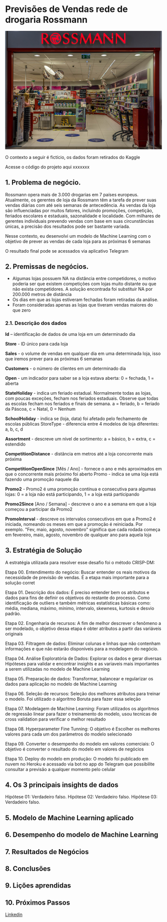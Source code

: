 # Previsões de Vendas rede de drogaria Rossmann
![](rossmann.jpg)

O contexto a seguir é fictício, os dados foram retirados do Kaggle

Acesse o código do projeto aqui xxxxxxx

## 1. Problema de negócio.
Rossmann opera mais de 3.000 drogarias em 7 países europeus. Atualmente, os gerentes de loja da Rossmann têm a tarefa de prever suas vendas diárias com até seis semanas de antecedência. As vendas da loja são influenciadas por muitos fatores, incluindo promoções, competição, feriados escolares e estaduais, sazonalidade e localidade. Com milhares de gerentes individuais prevendo vendas com base em suas circunstâncias únicas, a precisão dos resultados pode ser bastante variada.

Nesse contexto, eu desenvolvi um modelo de Machine Learning com o objetivo de prever as vendas de cada loja para as próximas 6 semanas 

O resultado final pode se acessados via aplicativo Telegram

## 2. Premissas de negócios.
- Algumas lojas possuem NA na distância entre competidores, o motivo poderia ser que existem competições com lojas muito distante ou que não exista competidores. A solução encontrada foi substituir NA por 200.000 metros de distância
- Os dias em que as lojas estiveram fechadas foram retiradas da análise.
- Foram consideradas apenas as lojas que tiveram vendas maiores do que zero

### 2.1. Descrição dos dados
**Id** –  identificação de dados de uma loja em um determinado dia

**Store** -  ID único para cada loja

**Sales** - o volume de vendas em qualquer dia em uma determinada loja, isso que iremos prever para as próximas 6 semanas

**Customers** - o número de clientes em um determinado dia

**Open** - um indicador para saber se a loja estava aberta: 0 = fechada, 1 = aberta

**StateHoliday** - indica um feriado estadual. Normalmente todas as lojas, com poucas exceções, fecham nos feriados estaduais. Observe que todas as escolas fecham nos feriados e finais de semana. a = feriado, b = feriado da Páscoa, c = Natal, 0 = Nenhum

**SchoolHoliday** - indica se (loja, data) foi afetado pelo fechamento de escolas públicas
StoreType - diferencia entre 4 modelos de loja diferentes: a, b, c, d

**Assortment** - descreve um nível de sortimento: a = básico, b = extra, c = estendido

**CompetitionDistance** - distância em metros até a loja concorrente mais próxima

**CompetitionOpenSince** [Mês / Ano] - fornece o ano e mês aproximados em que o concorrente mais próximo foi aberto
Promo - indica se uma loja está fazendo uma promoção naquele dia

**Promo2** - Promo2 é uma promoção contínua e consecutiva para algumas lojas: 0 = a loja não está participando, 1 = a loja está participando

**Promo2Since** [Ano / Semana] - descreve o ano e a semana em que a loja começou a participar da Promo2

**PromoInterval** - descreve os intervalos consecutivos em que a Promo2 é iniciada, nomeando os meses em que a promoção é reiniciada. Por exemplo. "Fev, maio, agosto, novembro" significa que cada rodada começa em fevereiro, maio, agosto, novembro de qualquer ano para aquela loja

## 3. Estratégia de Solução
A estratégia utilizada para resolver esse desafio foi o método CRISP-DM:

Etapa 00. Entendimento do negócio: Buscar entender os reais motivos da necessidade de previsão de vendas. É a etapa mais importante para a solução corret

Etapa 01. Descrição dos dados: É preciso entender bem os atributos e dados  para fins de definir os objetivos do restante do processo. Como identificação de outliers e também métricas estatísticas básicas como: média, mediana, máximo, mínimo, intervalo, skewness, kurtosis e desvio padrão.

Etapa 02. Engenharia de recursos: A fim de melhor descrever o fenômeno a ser modelado, o objetivo dessa etapa é obter atributos a partir das variáveis originais

Etapa 03. Filtragem de dados: Eliminar colunas e linhas que não contenham informações e que não estarão disponíveis para a modelagem do negócio.

Etapa 04. Análise Exploratória de Dados: Explorar os dados e gerar diversas Hipóteses para validar e encontrar insights e as variaveis mais importantes a serem utilizadas no modelo de Machine Learning

Etapa 05. Preparação de dados: Transformar, balancear e regularizar os dados para aplicação no modelo de Machine  Learning

Etapa 06. Seleção de recursos: Seleção dos melhores atributos para treinar o modelo. Foi utilizado o algoritmo Boruta para fazer essa seleção

Etapa 07. Modelagem de Machine Learning: Foram utilizados os algoritmos de regressão linear para fazer o treinamento do modelo, usou tecnicas de cross validation para verificar o melhor resultado

Etapa 08. Hyperparameter Fine Tunning: O objetivo é Escolher os melhores valores para cada um dos parâmetros do modelo selecionado

Etapa 09. Converter o desempenho do modelo em valores comerciais: O objetivo é converter o resultado do modelo em valores de negócios

Etapa 10. Deploy do modelo em produção: O modelo foi publicado em nuvem no Heroku e acessado via bot no app do Telegram que possibilite consultar a previsão a qualquer momento pelo celular

## 4. Os 3 principais insights de dados
Hipótese 01:
Verdadeiro falso.
Hipótese 02:
Verdadeiro falso.
Hipótese 03:
Verdadeiro falso.

## 5. Modelo de Machine Learning aplicado

## 6. Desempenho do modelo de Machine Learning

## 7. Resultados de Negócios

## 8. Conclusões

## 9. Lições aprendidas

## 10. Próximos Passos



[Linkedin](https://www.linkedin.com/in/cunhaliromulo/)